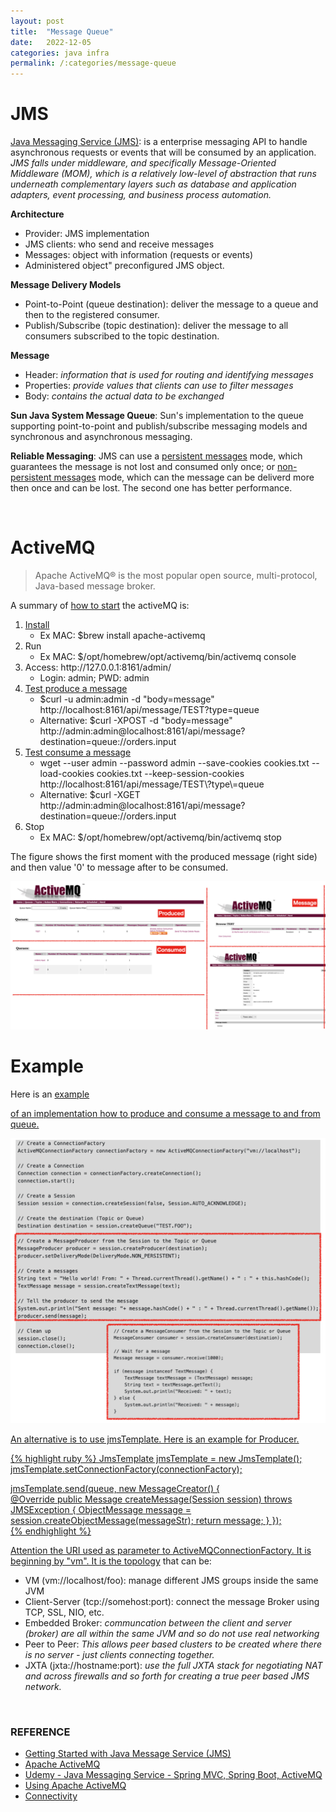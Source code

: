 ```yaml
---
layout: post
title:  "Message Queue"
date:   2022-12-05
categories: java infra
permalink: /:categories/message-queue
---
```


<h1>JMS</h1>

<p><a href="https://www.oracle.com/technical-resources/articles/java/intro-java-message-service.html">Java Messaging Service (JMS)</a>: is a enterprise messaging API to handle asynchronous requests or events that will be consumed by an application. <em>JMS falls under middleware, and specifically Message-Oriented Middleware (MOM), which is a relatively low-level of abstraction that runs underneath complementary layers such as database and application adapters, event processing, and business process automation.</em></p>

<p><b>Architecture</b></p>
<ul>
  <li>Provider: JMS implementation</li>
  <li>JMS clients: who send and receive messages</li>
  <li>Messages: object with information (requests or events)</li>
  <li>Administered object" preconfigured JMS object.</li>
</ul>

<p><b>Message Delivery Models</b></p>
<ul>
  <li>Point-to-Point (queue destination): deliver the message to a queue and then to the registered consumer.</li>
  <li>Publish/Subscribe (topic destination): deliver the message to all consumers subscribed to the topic destination. </li>
</ul>

<p><b>Message</b></p>
<ul>
  <li>Header: <em>information that is used for routing and identifying messages</em></li>
  <li>Properties: <em>provide values that clients can use to filter messages</em></li>
  <li>Body: <em>contains the actual data to be exchanged</em></li>
</ul>

<p><b>Sun Java System Message Queue</b>: Sun's implementation to the queue supporting point-to-point and publish/subscribe messaging models and synchronous and asynchronous messaging.</p>

<p><b>Reliable Messaging</b>: JMS can use a <u>persistent messages</u> mode, which guarantees the message is not lost and consumed only once; or <u>non-persistent messages</u> mode, which can the message can be deliverd more then once and can be lost. The second one has better performance.</p>


<br />
<h1>ActiveMQ</h1>

<blockquote>Apache ActiveMQ® is the most popular open source, multi-protocol, Java-based message broker.</blockquote>

<p>A summary of <a href="https://activemq.apache.org/getting-started">how to start</a> the activeMQ is:</p>

<ol>
  <li><a href="https://activemq.apache.org/getting-started#Pre-InstallationRequirements">Install</a>
    <ul>
      <li>Ex MAC: $brew install apache-activemq</li>
    </ul>
  </li>
  <li>Run
    <ul>
      <li>Ex MAC: $/opt/homebrew/opt/activemq/bin/activemq console</li>
    </ul>
  </li>
  <li>Access: http://127.0.0.1:8161/admin/
    <ul>
      <li>Login: admin; PWD: admin</li>
    </ul>
  </li>
  <li><a href="https://activemq.apache.org/rest">Test produce a message</a>
    <ul>
      <li>$curl -u admin:admin -d "body=message" http://localhost:8161/api/message/TEST?type=queue</li>
      <li>Alternative: $curl -XPOST -d "body=message" http://admin:admin@localhost:8161/api/message?destination=queue://orders.input</li>
    </ul>
  </li>
  <li><a href="https://activemq.apache.org/rest">Test consume a message</a>
    <ul>
      <li>wget --user admin --password admin --save-cookies cookies.txt --load-cookies cookies.txt --keep-session-cookies  http://localhost:8161/api/message/TEST\?type\=queue</li>
      <li>Alternative: $curl -XGET http://admin:admin@localhost:8161/api/message?destination=queue://orders.input</li>
    </ul>
  </li>
  <li>Stop
    <ul>
      <li>Ex MAC: $/opt/homebrew/opt/activemq/bin/activemq stop</li>
    </ul>
  </li>
</ol>

<p>The figure shows the first moment with the produced message (right side) and then value '0' to message after to be consumed.</p>

<p><center>
  <img src="/img/infra/activemq.png" />
</center></p>

<h1>Example</h1>

<p>Here is an <a href="https://activemq.apache.org/hello-world">example</p> of an implementation how to produce and consume a message to and from queue.</p>

<p><center>
  <img src="/img/infra/activemq_example.png" />
</center></p>

<p>An alternative is to use jmsTemplate. Here is an example for Producer.</p>

{% highlight ruby %}
JmsTemplate jmsTemplate = new JmsTemplate();
		jmsTemplate.setConnectionFactory(connectionFactory);

jmsTemplate.send(queue, new MessageCreator() {    			
  @Override
  public Message createMessage(Session session) throws JMSException {
    ObjectMessage message = session.createObjectMessage(messageStr);
      return message;
    }
});    
{% endhighlight %}

<p>Attention the URI used as parameter to ActiveMQConnectionFactory. It is beginning by "vm". It is the <a href="https://activemq.apache.org/topologies">topology</a> that can be:</p>

<ul>
  <li>VM (vm://localhost/foo): manage different JMS groups inside the same JVM</li>
  <li>Client-Server (tcp://somehost:port): connect the message Broker using TCP, SSL, NIO, etc.</li>
  <li>Embedded Broker: <em>communcation between the client and server (broker) are all within the same JVM and so do not use real networking</em></li>
  <li>Peer to Peer: <em>This allows peer based clusters to be created where there is no server - just clients connecting together.</em></li>
  <li>JXTA (jxta://hostname:port): <em>use the full JXTA stack for negotiating NAT and across firewalls and so forth for creating a true peer based JMS network.</em></li>
</ul>


<br />
<h3>REFERENCE</h3>

<ul>
  <li><a href="https://www.oracle.com/technical-resources/articles/java/intro-java-message-service.html">Getting Started with Java Message Service (JMS)</a></li>
  <li><a href="https://activemq.apache.org/">Apache ActiveMQ</a></li>
  <li><a href="https://www.udemy.com/course/java-messaging-service-spring-mvc-spring-boot-activemq/">Udemy - Java Messaging Service - Spring MVC, Spring Boot, ActiveMQ</a></li>
  <li><a href="https://activemq.apache.org/using-activemq">Using Apache ActiveMQ</a></li>
  <li><a href="https://activemq.apache.org/connectivity">Connectivity</a></li>
</ul>
